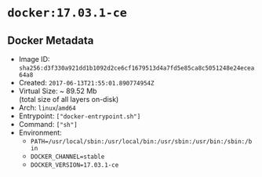 # `docker:17.03.1-ce`

## Docker Metadata

- Image ID: `sha256:d3f330a921dd1b1092d2ce6cf1679513d4a7fd5e85ca8c5051248e24ecea64a8`
- Created: `2017-06-13T21:55:01.890774954Z`
- Virtual Size: ~ 89.52 Mb  
  (total size of all layers on-disk)
- Arch: `linux`/`amd64`
- Entrypoint: `["docker-entrypoint.sh"]`
- Command: `["sh"]`
- Environment:
  - `PATH=/usr/local/sbin:/usr/local/bin:/usr/sbin:/usr/bin:/sbin:/bin`
  - `DOCKER_CHANNEL=stable`
  - `DOCKER_VERSION=17.03.1-ce`
